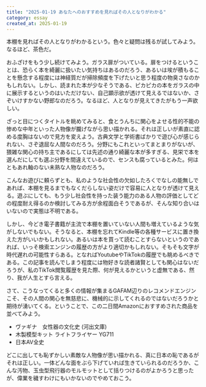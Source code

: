```yaml
---
title: "2025-01-19 あなたへのおすすめを見ればその人となりがわかる"
category: essay
created_at: 2025-01-19
---
```


本棚を見ればその人となりがわかるという。色々と疑問は残るが試してみよう。なるほど、茶色だ。

おふざけをもう少し続けてみよう。ガラス扉がついている。扉をつけるということは、恐らく本を綺麗に扱いたい気持ちはあるのだろう、あるいは埃が積もることを懸念する程度には神経質だが掃除頻度を下げたいと思う程度の物臭さなのかもしれない。しかし、読まれた本が少なそうである、ピカピカの本をガラスの中に展示するというのはいただけない、自己顕示欲が透けて見えるではないか、さぞいけすかない野郎なのだろう。なるほど、人となりが見えてきたがもう一声欲しい。

ざっと目につくタイトルを眺めてみると、食とうんちに関心をよせる性的不能の惨めな中年といった人物像が朧げながら思い描かれる。それは正しいが素直に認める度胸はないので見方を変えよう。古典文学と学術書ばかりで遊び心が感じられない、さぞ退屈な人間なのだろう。分野にもこれといってまとまりがないが、猥雑な関心の持ち主であるにしては先述の通り綺麗な本が多すぎる、見栄で本を選んだにしても選ぶ分野を間違えているので、センスも腐っているとみた。何はともあれ軸のない未熟な人物なのだろう。

こんなお遊びに頼らずとも、私のような社会性の欠如したろくでなしの能無しであれば、本棚を見るまでもなくだらしない姿だけで容易に人となりが透けて見える。遊ぶにしても、もう少し社会性を持った装う能力のある人物の評価としてどの程度耐え得るのか検討してみる方が余程面白そうであるが、そんな知り合いはいないので実態は不明である。

しかし、今どき電子書籍が主流で本棚を置いていない人間も増えているような気がしないでもない。そうなると、本棚を忘れてKindle等の各種サービスに置き換えた方がいいかもしれない。あるいは本を買って読むことすらないというのであれば、いっそ検索エンジンの履歴の方がより適切かもしれない。そもそも文字が時代遅れの可能性すらある。となればYoutubeやTikTokの履歴でも眺めるべきである。この記事を読んでしまう程度には物好きな読者諸賢としても関心はないだろうが、私のTikTok閲覧履歴を見た際、何が見えるかというと虚無である、然り、我が人生とすら言える。

さて、こうなってくると多くの情報が集まるGAFAM辺りのレコメンドエンジンこそ、その人間の関心を無慈悲に、機械的に示してくれるのではないだろうかと期待が湧いてくる。ということで、この二日間Amazonにおすすめされた商品を並べてみよう。

- ヴァギナ　女性器の文化史 (河出文庫)
- 木製模型キット ライトフライヤー YG711
- 日本AV全史

どこに出しても恥ずかしい素敵な人物像が思い描かれる、真に日本の恥であるがそれは正しい。一体どんな面をぶら下げていれば生きていられるのだろうか、こんな汚物、玉虫型飛行器のモルモットとして括りつけるのがよかろうと思ったが、偉業を穢すわけにもいかないのでやめておこう。